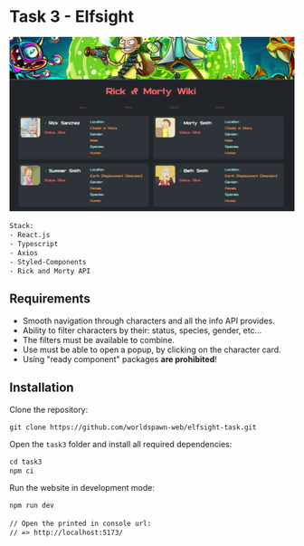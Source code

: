# Task 3 - Elfsight

<img src="./public/thumbnail.png">

```
Stack:
- React.js
- Typescript
- Axios
- Styled-Components
- Rick and Morty API
```

## Requirements

- Smooth navigation through characters and all the info API provides.
- Ability to filter characters by their: status, species, gender, etc...
- The filters must be available to combine.
- Use must be able to open a popup, by clicking on the character card.
- Using "ready component" packages **are prohibited**!

## Installation

Clone the repository:

```
git clone https://github.com/worldspawn-web/elfsight-task.git
```

Open the `task3` folder and install all required dependencies:

```
cd task3
npm ci
```

Run the website in development mode:

```
npm run dev

// Open the printed in console url:
// => http://localhost:5173/
```
